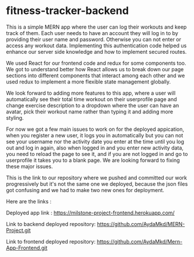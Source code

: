 # fitness-tracker-backend

This is a simple MERN app where the user can log their workouts and keep track of them. Each user needs to have an account they will log in to by providing their user name and password. Otherwise you can not enter or access any workout data. Implementing this authentication code helped us enhance our server side knowledge and how to implement secured routes.

We used React for our frontend code and redux for some components too. We got to understand better how React allows us to break down our page sections into different components that interact among each other and we used redux to implement a more flexible state management globally.

We look forward to adding more features to this app, where a user will automatically see their total time workout on their userprofile page and change exercise description to a dropdown where the user can have an avatar, pick their workout name rather than typing it and adding more styling.

For now we got a few main issues to work on for the deployed appication, when you register a new user, it logs you in automatically but you can not see your username nor the activity date you enter at the time until you log out and log in again, also when logged in and you enter new activity data, you need to reload the page to see it, and if you are not logged in and go to userprofile it takes you to a blank page. We are looking forward to fixing these major issues.

This is the link to our repository where we pushed and committed our work progressively but it's not the same one we deployed, because the json files got confusing and we had to make two new ones for deployment.

Here are the links :

Deployed app link : https://milstone-project-frontend.herokuapp.com/ 

Link to backend deployed repository: https://github.com/AydaMkd/MERN-Project.git

Link to frontend deployed repository: https://github.com/AydaMkd/Mern-App-Frontend.git
